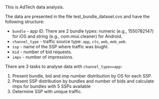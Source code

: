 This is AdTech data analysis.

The data are presented in the file test_bundle_dataset.cvs and have the following structure:

- `bundle` - app ID. There are 2 bundle types: numeric (e.g., 1550782147) for iOS and string (e.g., com.miui.cleaner) for Android.
- `channel_type` - traffic source type: `app`, `ctv`, `web`, `mob_web`.
- `ssp` - name of the SSP where traffic was biught.
- `bid` - number of bid requests.
- `imps` - number of impressions.

There are 3 tasks to analyse data with `channel_type==app`:

1. Present bundle, bid and imp number distribution by OS for each SSP.
2. Present SSP distribution by bundles and number of bids and calculate imps for bundles with 5 SSPs available
3. Determine SSP with unique traffic.
